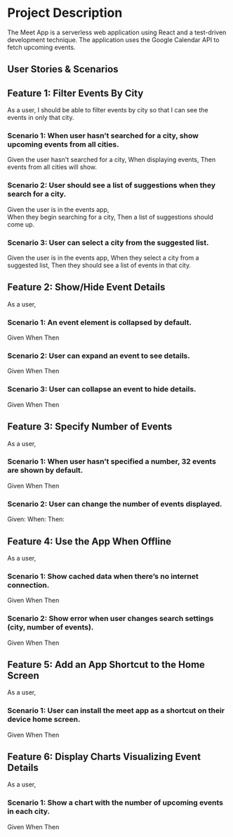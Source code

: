 # Project Description
The Meet App is a serverless web application using React and a test-driven development technique. The application uses the Google Calendar API to fetch upcoming events.
## User Stories & Scenarios
## Feature 1: Filter Events By City
As a user, I should be able to filter events by city so that I can see the events in only that city.
### Scenario 1: When user hasn’t searched for a city, show upcoming events from all cities.
Given the user hasn't searched for a city, 
When displaying events,
Then events from all cities will show.
### Scenario 2: User should see a list of suggestions when they search for a city.
Given the user is in the events app,  
When they begin searching for a city, 
Then a list of suggestions should come up.
### Scenario 3: User can select a city from the suggested list.
Given the user is in the events app, 
When they select a city from a suggested list, 
Then they should see a list of events in that city.

## Feature 2: Show/Hide Event Details
As a user,
### Scenario 1: An event element is collapsed by default.
Given
When
Then
### Scenario 2: User can expand an event to see details.
Given
When
Then
### Scenario 3:  User can collapse an event to hide details.
Given
When 
Then

## Feature 3: Specify Number of Events
As a user, 
### Scenario 1: When user hasn’t specified a number, 32 events are shown by default.
Given
When
Then 
### Scenario 2: User can change the number of events displayed.
Given:
When:
Then:

## Feature 4: Use the App When Offline
As a user, 
### Scenario 1: Show cached data when there’s no internet connection.
Given
When
Then
### Scenario 2: Show error when user changes search settings (city, number of events).
Given
When
Then

## Feature 5: Add an App Shortcut to the Home Screen
As a user,
### Scenario 1: User can install the meet app as a shortcut on their device home screen.
Given
When
Then

## Feature 6: Display Charts Visualizing Event Details
As a user,
### Scenario 1: Show a chart with the number of upcoming events in each city.
Given
When
Then 

